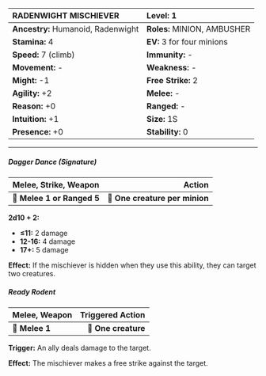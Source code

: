 | **RADENWIGHT MISCHIEVER**                | **Level:** 1                             |
|:-----------------------------------------|:-----------------------------------------|
| **Ancestry:** Humanoid, Radenwight       | **Roles:** MINION, AMBUSHER              |
| **Stamina:** 4                           | **EV:** 3 for four minions               |
| **Speed:** 7 (climb)                     | **Immunity:** -                          |
| **Movement:** -                          | **Weakness:** -                          |
| **Might:** -1                            | **Free Strike:** 2                       |
| **Agility:** +2                          | **Melee:** -                             |
| **Reason:** +0                           | **Ranged:** -                            |
| **Intuition:** +1                        | **Size:** 1S                             |
| **Presence:** +0                         | **Stability:** 0                         |

---

##### **Dagger Dance (Signature)**

| **Melee, Strike, Weapon**  |                     **Action** |
| -------------------------- | ------------------------------:|
| **📏 Melee 1 or Ranged 5** | **🎯 One creature per minion** |

**2d10 + 2:**
- **≤11:** 2 damage
- **12-16:** 4 damage
- **17+:** 5 damage

**Effect:** If the mischiever is hidden when they use this ability, they can target two creatures.

##### **Ready Rodent**

| **Melee, Weapon** | **Triggered Action** |
| ----------------- | --------------------:|
| **📏 Melee 1**    |  **🎯 One creature** |

**Trigger:** An ally deals damage to the target.

**Effect:** The mischiever makes a free strike against the target.
